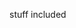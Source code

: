 stuff included

<!---
HappyRedMapleLeaf/HappyRedMapleLeaf is a ✨ special ✨ repository because its `README.md` (this file) appears on your GitHub profile.
You can click the Preview link to take a look at your changes.
--->
